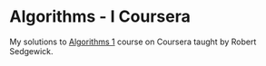 # Algorithms - I Coursera
My solutions to [Algorithms 1](https://www.coursera.org/learn/algorithms-part1/home) course on Coursera taught by Robert Sedgewick.

